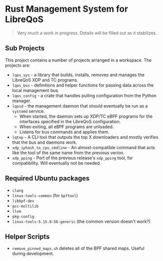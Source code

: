 # Rust Management System for LibreQoS

> Very much a work in progress. Details will be filled out as it stabilizes.

## Sub Projects

This project contains a number of projects arranged in a workspace. The projects are:

* `lqos_sys` - a library that builds, installs, removes and manages the LibreQoS XDP and TC programs.
* `lqos_bus` - definitions and helper functions for passing data across the local management bus.
* `lqos_config` - a crate that handles pulling configuration from the Python manager.
* `lqosd` - the management daemon that should eventually be run as a `systemd` service.
    * When started, the daemon sets up XDP/TC eBPF programs for the interfaces specified in the LibreQoS configuration.
    * When exiting, all eBPF programs are unloaded.
    * Listens for bus commands and applies them.
* `lqtop` - A CLI tool that outputs the top X downloaders and mostly verifies that the bus and daemons work.
* `xdp_iphash_to_cpu_cmdline` - An almost-compatible command that acts like the tool of the same name from the previous verion.
* `xdp_pping` - Port of the previous release's `xdp_pping` tool, for compatibility. Will eventually not be needed.

## Required Ubuntu packages

* `clang`
* `linux-tools-common` (for `bpftool`)
* `libbpf-dev`
* `gcc-multilib`
* `llvm`
* `pkg-config`
* `linux-tools-5.15.0-56-generic` (the common version doesn't work?)

## Helper Scripts

* `remove_pinned_maps.sh` deletes all of the BPF shared maps. Useful during development.

